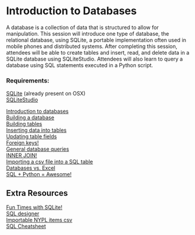 # Introduction to Databases

A database is a collection of data that is structured to allow for manipulation. This session will introduce one type of database, the relational database, using SQLite, a portable implementation often used in mobile phones and distributed systems. After completing this session, attendees will be able to create tables and insert, read, and delete data in a SQLite database using SQLiteStudio. Attendees will also learn to query a database using SQL statements executed in a Python script.

### Requirements:

[SQLite](https://www.sqlite.org/) (already present on OSX)  
[SQLiteStudio](http://sqlitestudio.pl/)  

[Introduction to databases](sections/0-dbintro.md)  
[Building a database](sections/1-builddb.md)  
[Building tables](sections/2-buildtable.md)  
[Inserting data into tables](https://github.com/GCDigitalFellows/GCDRI_databases/blob/master/sections/3-insertdata.md)  
[Updating table fields](https://github.com/GCDigitalFellows/GCDRI_databases/blob/master/sections/4-updatefield.md)  
[Foreign keys!](https://github.com/GCDigitalFellows/GCDRI_databases/blob/master/sections/5-foreignkeys.md)  
[General database queries](https://github.com/GCDigitalFellows/GCDRI_databases/blob/master/sections/6-commonqueries.md)  
[INNER JOIN!](https://github.com/GCDigitalFellows/GCDRI_databases/blob/master/sections/7-innerjoin.md)  
[Importing a csv file into a SQL table](https://github.com/GCDigitalFellows/GCDRI_databases/blob/master/sections/8-importcsv.md)     
[Databases vs. Excel](https://github.com/GCDigitalFellows/GCDRI_databases/blob/master/sections/9-excel_v_db.md)    
[SQL + Python = Awesome!](https://github.com/GCDigitalFellows/GCDRI_databases/blob/master/sections/10-pyplussql-pseudo.md)    

## Extra Resources

[Fun Times with SQLite!](https://digitalfellows.commons.gc.cuny.edu/2016/04/08/fun-times-with-sqlite-or-a-beginners-tutorial-to-data-management-and-databases-with-sql/)  
[SQL designer](http://ondras.zarovi.cz/sql/demo/)  
[Importable NYPL items csv](https://github.com/GCDigitalFellows/nypl_data.git)  
[SQL Cheatsheet](dbcheatsheet.md)   
